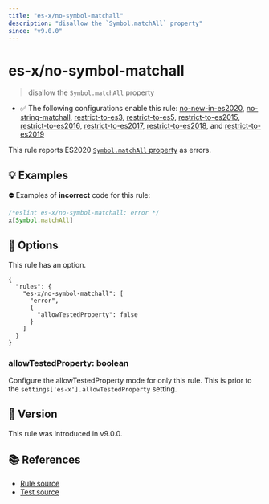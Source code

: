 ```yaml
---
title: "es-x/no-symbol-matchall"
description: "disallow the `Symbol.matchAll` property"
since: "v9.0.0"
---
```


# es-x/no-symbol-matchall
> disallow the `Symbol.matchAll` property

- ✅ The following configurations enable this rule: [no-new-in-es2020], [no-string-matchall], [restrict-to-es3], [restrict-to-es5], [restrict-to-es2015], [restrict-to-es2016], [restrict-to-es2017], [restrict-to-es2018], and [restrict-to-es2019]

This rule reports ES2020 [`Symbol.matchAll` property](https://github.com/tc39/proposal-string-matchall) as errors.

## 💡 Examples

⛔ Examples of **incorrect** code for this rule:

<eslint-playground type="bad">

```js
/*eslint es-x/no-symbol-matchall: error */
x[Symbol.matchAll]
```

</eslint-playground>

## 🔧 Options

This rule has an option.

```jsonc
{
  "rules": {
    "es-x/no-symbol-matchall": [
      "error",
      {
        "allowTestedProperty": false
      }
    ]
  }
}
```

### allowTestedProperty: boolean

Configure the allowTestedProperty mode for only this rule.
This is prior to the `settings['es-x'].allowTestedProperty` setting.

## 🚀 Version

This rule was introduced in v9.0.0.

## 📚 References

- [Rule source](https://github.com/eslint-community/eslint-plugin-es-x/blob/master/lib/rules/no-symbol-matchall.js)
- [Test source](https://github.com/eslint-community/eslint-plugin-es-x/blob/master/tests/lib/rules/no-symbol-matchall.js)

[no-new-in-es2020]: ../configs/index.md#no-new-in-es2020
[no-string-matchall]: ../configs/index.md#no-string-matchall
[restrict-to-es3]: ../configs/index.md#restrict-to-es3
[restrict-to-es5]: ../configs/index.md#restrict-to-es5
[restrict-to-es2015]: ../configs/index.md#restrict-to-es2015
[restrict-to-es2016]: ../configs/index.md#restrict-to-es2016
[restrict-to-es2017]: ../configs/index.md#restrict-to-es2017
[restrict-to-es2018]: ../configs/index.md#restrict-to-es2018
[restrict-to-es2019]: ../configs/index.md#restrict-to-es2019
